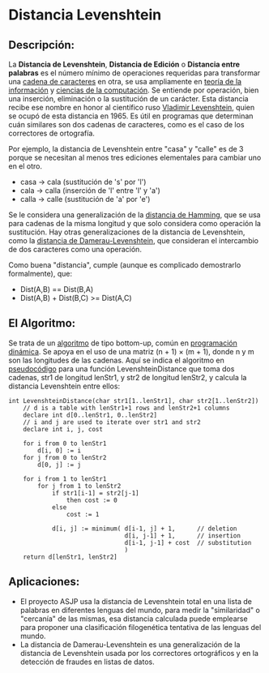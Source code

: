 # Distancia Levenshtein
## Descripción:
La **Distancia de Levenshtein**, **Distancia de Edición** o **Distancia entre palabras** es el número mínimo de operaciones requeridas para transformar una [cadena de caracteres][1] en otra, se usa ampliamente en [teoría de la información][2] y [ciencias de la computación][3]. Se entiende por operación, bien una inserción, eliminación o la sustitución de un carácter. Esta distancia recibe ese nombre en honor al científico ruso [Vladimir Levenshtein][4], quien se ocupó de esta distancia en 1965. Es útil en programas que determinan cuán similares son dos cadenas de caracteres, como es el caso de los correctores de ortografía.

Por ejemplo, la distancia de Levenshtein entre "casa" y "calle" es de 3 porque se necesitan al menos tres ediciones elementales para cambiar uno en el otro.

* casa → cala (sustitución de 's' por 'l')
* cala → calla (inserción de 'l' entre 'l' y 'a')
* calla → calle (sustitución de 'a' por 'e')

Se le considera una generalización de la [distancia de Hamming][5], que se usa para cadenas de la misma longitud y que solo considera como operación la sustitución. Hay otras generalizaciones de la distancia de Levenshtein, como la [distancia de Damerau-Levenshtein][6], que consideran el intercambio de dos caracteres como una operación.

Como buena "distancia", cumple (aunque es complicado demostrarlo formalmente), que:

*	Dist(A,B) == Dist(B,A)
* Dist(A,B) + Dist(B,C) >= Dist(A,C)

## El Algoritmo:
Se trata de un [algoritmo][7] de tipo bottom-up, común en [programación dinámica][8]. Se apoya en el uso de una matriz (n + 1) × (m + 1), donde n y m son las longitudes de las cadenas. Aquí se indica el algoritmo en [pseudocódigo][9] para una función LevenshteinDistance que toma dos cadenas, str1 de longitud lenStr1, y str2 de longitud lenStr2, y calcula la distancia Levenshtein entre ellos:

	int LevenshteinDistance(char str1[1..lenStr1], char str2[1..lenStr2])
		// d is a table with lenStr1+1 rows and lenStr2+1 columns
		declare int d[0..lenStr1, 0..lenStr2]
		// i and j are used to iterate over str1 and str2
		declare int i, j, cost
		
		for i from 0 to lenStr1
			d[i, 0] := i
		for j from 0 to lenStr2
			d[0, j] := j
			
		for i from 1 to lenStr1
			for j from 1 to lenStr2
				if str1[i-1] = str2[j-1]
					then cost := 0
				else
					cost := 1
				
				d[i, j] := minimum( d[i-1, j] + 1,		// deletion
									d[i, j-1] + 1,		// insertion
									d[i-1, j-1] + cost	// substitution
									)
		return d[lenStr1, lenStr2]

## Aplicaciones:
* El proyecto ASJP usa la distancia de Levenshtein total en una lista de palabras en diferentes lenguas del mundo, para medir la "similaridad" o "cercanía" de las mismas, esa distancia calculada puede emplearse para proponer una clasificación filogenética tentativa de las lenguas del mundo.
* La distancia de Damerau-Levenshtein es una generalización de la distancia de Levenshtein usada por los correctores ortográficos y en la detección de fraudes en listas de datos.

[1]: https://es.wikipedia.org/wiki/Cadena_de_caracteres
[2]: https://es.wikipedia.org/wiki/Teor%C3%ADa_de_la_informaci%C3%B3n
[3]: https://es.wikipedia.org/wiki/Ciencias_de_la_computaci%C3%B3n
[4]: https://es.wikipedia.org/wiki/Vlad%C3%ADmir_Levensht%C3%A9in
[5]: https://es.wikipedia.org/wiki/Distancia_de_Hamming
[6]: https://es.wikipedia.org/wiki/Distancia_de_Damerau-Levenshtein
[7]: https://es.wikipedia.org/wiki/Algoritmo
[8]: https://es.wikipedia.org/wiki/Programaci%C3%B3n_din%C3%A1mica
[9]: https://es.wikipedia.org/wiki/Pseudoc%C3%B3digo
